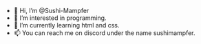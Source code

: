 - 👋 Hi, I’m @Sushi-Mampfer
- 👀 I’m interested in programming.
- 🌱 I’m currently learning html and css.
- 📫 You can reach me on discord under the name sushimampfer.

<!---
Sushi-Mampfer/Sushi-Mampfer is a ✨ special ✨ repository because its `README.md` (this file) appears on your GitHub profile.
You can click the Preview link to take a look at your changes.
--->
